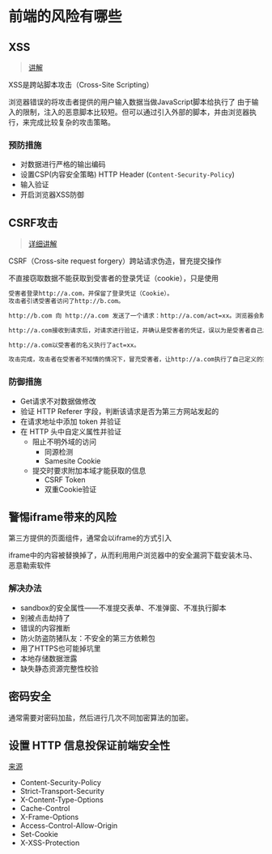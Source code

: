 # 前端的风险有哪些

## XSS

> [讲解](http://caibaojian.com/interview-map/frontend/safety.html#xss)

XSS是跨站脚本攻击（Cross-Site Scripting）

浏览器错误的将攻击者提供的用户输入数据当做JavaScript脚本给执行了
由于输入的限制，注入的恶意脚本比较短。但可以通过引入外部的脚本，并由浏览器执行，来完成比较复杂的攻击策略。

### 预防措施

* 对数据进行严格的输出编码
* 设置CSP(内容安全策略) HTTP Header (`Content-Security-Policy`)
* 输入验证
* 开启浏览器XSS防御

## CSRF攻击

> [详细讲解](https://www.ibm.com/developerworks/cn/web/1102_niugang_csrf/index.html)

CSRF（Cross-site request forgery）跨站请求伪造，冒充提交操作

不直接窃取数据不能获取到受害者的登录凭证（cookie），只是使用

```html
受害者登录http://a.com，并保留了登录凭证（Cookie）。
攻击者引诱受害者访问了http://b.com。

http://b.com 向 http://a.com 发送了一个请求：http://a.com/act=xx。浏览器会默认携带http://a.com的Cookie。

http://a.com接收到请求后，对请求进行验证，并确认是受害者的凭证，误以为是受害者自己发送的请求。

http://a.com以受害者的名义执行了act=xx。

攻击完成，攻击者在受害者不知情的情况下，冒充受害者，让http://a.com执行了自己定义的操作
```

### 防御措施

* Get请求不对数据做修改
* 验证 HTTP Referer 字段，判断该请求是否为第三方网站发起的
* 在请求地址中添加 token 并验证
* 在 HTTP 头中自定义属性并验证
  * 阻止不明外域的访问
    * 同源检测
    * Samesite Cookie
  * 提交时要求附加本域才能获取的信息
    * CSRF Token
    * 双重Cookie验证

## 警惕iframe带来的风险

第三方提供的页面组件，通常会以iframe的方式引入

iframe中的内容被替换掉了，从而利用用户浏览器中的安全漏洞下载安装木马、恶意勒索软件

### 解决办法

* sandbox的安全属性——不准提交表单、不准弹窗、不准执行脚本
* 别被点击劫持了
* 错误的内容推断
* 防火防盗防猪队友：不安全的第三方依赖包
* 用了HTTPS也可能掉坑里
* 本地存储数据泄露
* 缺失静态资源完整性校验

## 密码安全

通常需要对密码加盐，然后进行几次不同加密算法的加密。

## 设置 HTTP 信息投保证前端安全性

[来源](https://juejin.im/post/5d4548cef265da03bd04ff4c)

* Content-Security-Policy
* Strict-Transport-Security
* X-Content-Type-Options
* Cache-Control
* X-Frame-Options
* Access-Control-Allow-Origin
* Set-Cookie
* X-XSS-Protection
